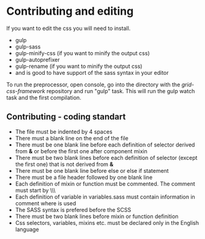 # Contributing and editing

If you want to edit the css you will need to install.

- gulp
- gulp-sass
- gulp-minify-css (if you want to minify the output css)
- gulp-autoprefixer
- gulp-rename (if you want to minify the output css)
- and is good to have support of the sass syntax in your editor

To run the preprocessor, open console, go into the directory with the *grid-css-framework* repository and run "gulp" task. This will run the gulp watch task and the first compilation.

## Contributing - coding standart
- The file must be indented by 4 spaces
- There must a blank line on the end of the file
- There must be one blank line before each definition of selector derived from **&** or before the first one after component mixin
- There must be two blank lines before each definition of selector (except the first one) that is not derived from **&**
- There must be one blank line before else or else if statement
- There must be a file header followed by one blank line
- Each definition of mixin or function must be commented. The comment must start by \\\\\
- Each definition of variable in variables.sass must contain information in comment where is used
- The SASS syntax is prefered before the SCSS
- There must be two blank lines before mixin or function definition
- Css selectors, variables, mixins etc. must be declared only in the English language
